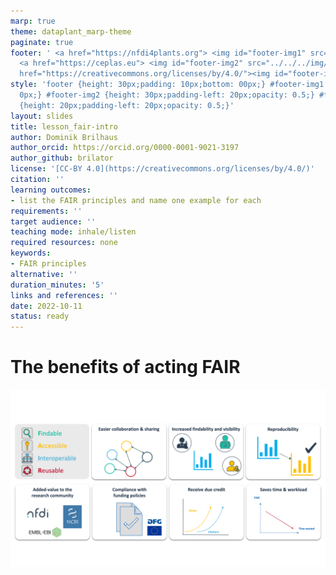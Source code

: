 ```yaml
---
marp: true
theme: dataplant_marp-theme
paginate: true
footer: ' <a href="https://nfdi4plants.org"> <img id="footer-img1" src="../../../img/_logos/DataPLANT/DataPLANT_logo_square_bg_transparent.svg"></a>
  <a href="https://ceplas.eu"> <img id="footer-img2" src="../../../img/_logos/CEPLAS/CEPLAS_Icon.jpeg"></a><a
  href="https://creativecommons.org/licenses/by/4.0/"><img id="footer-img3" src="../../../img/_logos/CreativeCommons/by.svg"></a> '
style: 'footer {height: 30px;padding: 10px;bottom: 00px;} #footer-img1 {height: 30px;padding-left:
  0px;} #footer-img2 {height: 30px;padding-left: 20px;opacity: 0.5;} #footer-img3
  {height: 20px;padding-left: 20px;opacity: 0.5;}'
layout: slides
title: lesson_fair-intro
author: Dominik Brilhaus
author_orcid: https://orcid.org/0000-0001-9021-3197
author_github: brilator
license: '[CC-BY 4.0](https://creativecommons.org/licenses/by/4.0/)'
citation: ''
learning outcomes:
- list the FAIR principles and name one example for each
requirements: ''
target audience: ''
teaching mode: inhale/listen
required resources: none
keywords:
- FAIR principles
alternative: ''
duration_minutes: '5'
links and references: ''
date: 2022-10-11
status: ready
---
```


# The benefits of acting FAIR

<style scoped>

section p img {
width: 1100px;
height: 450px;
object-fit: cover;
}
</style>

![](../../../img/FAIR_Benefits.png)

<!-- Source to slide(s) -->
<!-- ../../bricks/FAIR-benefits.md -->



